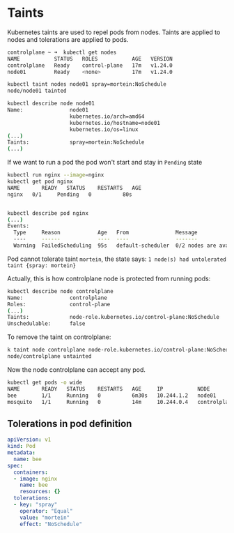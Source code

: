
# Taints

Kubernetes taints are used to repel pods from nodes. Taints are applied to nodes and tolerations are applied to pods.

```bash
controlplane ~ ➜  kubectl get nodes
NAME           STATUS   ROLES           AGE   VERSION
controlplane   Ready    control-plane   17m   v1.24.0
node01         Ready    <none>          17m   v1.24.0

kubectl taint nodes node01 spray=mortein:NoSchedule
node/node01 tainted

kubectl describe node node01
Name:               node01
                    kubernetes.io/arch=amd64
                    kubernetes.io/hostname=node01
                    kubernetes.io/os=linux
(...)
Taints:             spray=mortein:NoSchedule
(...)
```

If we want to run a pod the pod won't start and stay in `Pending` state

```bash
kubectl run nginx --image=nginx
kubectl get pod nginx 
NAME       READY   STATUS    RESTARTS   AGE
nginx   0/1     Pending   0          80s


kubectl describe pod nginx 
(...)
Events:
  Type     Reason            Age   From               Message
  ----     ------            ----  ----               -------
  Warning  FailedScheduling  95s   default-scheduler  0/2 nodes are available: 1 node(s) had untolerated taint {node-role.kubernetes.io/control-plane: }, 1 node(s) had untolerated taint {spray: mortein}. preemption: 0/2 nodes are available: 2 Preemption is not helpful for scheduling.
```


Pod cannot tolerate taint `mortein`, the state says: `1 node(s) had untolerated taint {spray: mortein}`


Actually, this is how controlplane node is protected from running pods:

```bash
kubectl describe node controlplane
Name:               controlplane
Roles:              control-plane
(...)
Taints:             node-role.kubernetes.io/control-plane:NoSchedule
Unschedulable:      false
```

To remove the taint on controlplane:

```bash
k taint node controlplane node-role.kubernetes.io/control-plane:NoSchedule-
node/controlplane untainted
```

Now the node controlplane can accept any pod.

```bash
kubectl get pods -o wide
NAME       READY   STATUS    RESTARTS   AGE     IP           NODE           NOMINATED NODE   READINESS GATES
bee        1/1     Running   0          6m30s   10.244.1.2   node01         <none>           <none>
mosquito   1/1     Running   0          14m     10.244.0.4   controlplane   <none>           <none>
```

## Tolerations in pod definition

```yaml
apiVersion: v1
kind: Pod
metadata:
  name: bee
spec:
  containers:
  - image: nginx
    name: bee
    resources: {}
  tolerations:
  - key: "spray"
    operator: "Equal"
    value: "mortein"
    effect: "NoSchedule"
```
